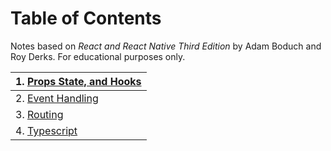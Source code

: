 # Table of Contents
Notes based on *React and React Native Third Edition* by Adam Boduch and Roy Derks. For educational purposes only.

|1. <a href="sandbox/Documentation/Props-State-Hooks.md">Props State, and Hooks</a>|
|-|
|2. <a href="sandbox/Documentation/Event-Handling.md">Event Handling</a>|
|3. <a href="sandbox/Documentation/Routing.md">Routing</a>|
|4. <a href="sandbox/Documentation/Typescript.md">Typescript</a>|



